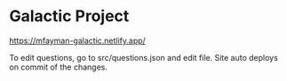 # Galactic Project

https://mfayman-galactic.netlify.app/

To edit questions, go to src/questions.json and edit file. Site auto deploys on commit of the changes.
